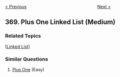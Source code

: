 <!--|This file generated by command(leetcode description); DO NOT EDIT.    |-->
<!--+----------------------------------------------------------------------+-->
<!--|@author    Openset <openset.wang@gmail.com>                           |-->
<!--|@link      https://github.com/openset                                 |-->
<!--|@home      https://github.com/openset/leetcode                        |-->
<!--+----------------------------------------------------------------------+-->

[< Previous](https://github.com/openset/leetcode/tree/master/problems/largest-divisible-subset "Largest Divisible Subset")
　　　　　　　　　　　　　　　　
[Next >](https://github.com/openset/leetcode/tree/master/problems/range-addition "Range Addition")

## 369. Plus One Linked List (Medium)



### Related Topics
  [[Linked List](https://github.com/openset/leetcode/tree/master/tag/linked-list/README.md)]

### Similar Questions
  1. [Plus One](https://github.com/openset/leetcode/tree/master/problems/plus-one) (Easy)
